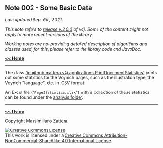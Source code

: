 ## Note 002 - Some Basic Data

_Last updated Sep. 6th, 2021._

_This note refers to [release v.2.0.0](https://github.com/mzattera/v4j/tree/v.2.0.0) of v4j.
Some of the content might not apply to more recent versions of the library._

_Working notes are not providing detailed description of algorithms and classes used, for this, please refer to the 
library code and JavaDoc._

[**<< Home**](..)

---

The class
['io.github.mattera.v4j.applications.PrintDocumentStatistics'](https://github.com/mzattera/v4j/blob/v.2.0.0/eclipse/io.github.mzattera.v4j-apps/src/main/java/io/github/mattera/v4j/applications/PrintDocumentStatistics.java)
prints out some statistics for the Voynich pages, such as the illustration type, the Voynich "language", etc. in .CSV format.

An Excel file ("`PageStatistics.xlsx`") with a collection of these statistics can be found under the
[analysis folder](https://github.com/mzattera/v4j/tree/v.2.0.0/resources/analysis).

---

[**<< Home**](..)

Copyright Massimiliano Zattera.

<a rel="license" href="http://creativecommons.org/licenses/by-nc-sa/4.0/"><img alt="Creative Commons License" style="border-width:0" src="https://i.creativecommons.org/l/by-nc-sa/4.0/88x31.png" /></a><br />This work is licensed under a <a rel="license" href="http://creativecommons.org/licenses/by-nc-sa/4.0/">Creative Commons Attribution-NonCommercial-ShareAlike 4.0 International License</a>.
